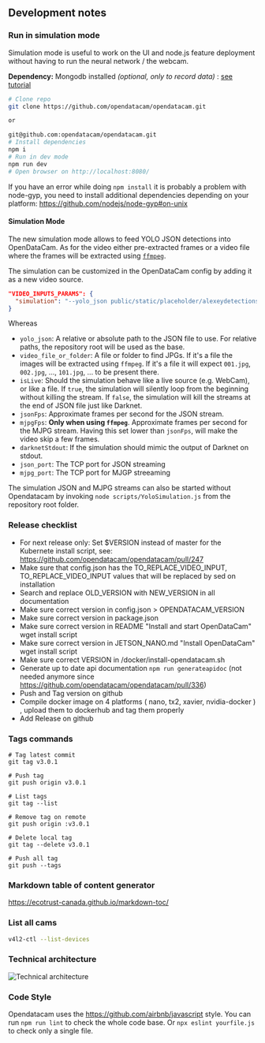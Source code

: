 ## Development notes

### Run in simulation mode

Simulation mode is useful to work on the UI and node.js feature deployment without having to run the neural network / the webcam.

**Dependency:** Mongodb installed _(optional, only to record data)_ : [see tutorial](https://docs.mongodb.com/manual/installation/#mongodb-community-edition)

```bash
# Clone repo
git clone https://github.com/opendatacam/opendatacam.git

or

git@github.com:opendatacam/opendatacam.git
# Install dependencies
npm i
# Run in dev mode
npm run dev
# Open browser on http://localhost:8080/
```

If you have an error while doing `npm install` it is probably a problem with node-gyp, you need to install additional dependencies depending on your platform: https://github.com/nodejs/node-gyp#on-unix

#### Simulation Mode

The new simulation mode allows to feed YOLO JSON detections into OpenDataCam. As for the video either pre-extracted frames or a video file where the frames will be extracted using [`ffmpeg`](https://ffmpeg.org/).

The simulation can be customized in the OpenDataCam config by adding it as a new video source.

```json
"VIDEO_INPUTS_PARAMS": {
  "simulation": "--yolo_json public/static/placeholder/alexeydetections30FPS.json --video_file_or_folder public/static/placeholder/frames --isLive true --jsonFps 20 --mjpgFps 0.2"
}
```

Whereas

- `yolo_json`: A relative or absolute path to the JSON file to use.
  For relative paths, the repository root will be used as the base.
- `video_file_or_folder`: A file or folder to find JPGs.
  If it's a file the images will be extracted using `ffmpeg`.
  If it's a file it will expect `001.jpg`, `002.jpg`, ..., `101.jpg`, ... to be present there.
- `isLive`: Should the simulation behave like a live source (e.g. WebCam), or like a file.
  If `true`, the simulation will silently loop from the beginning without killing the stream.
  If `false`, the simulation will kill the streams at the end of JSON file just like Darknet.
- `jsonFps`: Approximate frames per second for the JSON stream.
- `mjpgFps`: **Only when using `ffmpeg`**. Approximate frames per second for the MJPG stream.
  Having this set lower than `jsonFps`, will make the video skip a few frames.
- `darknetStdout`: If the simulation should mimic the output of Darknet on stdout.
- `json_port`: The TCP port for JSON streaming
- `mjpg_port`: The TCP port for MJGP streeaming

The simulation JSON and MJPG streams can also be started without Opendatacam by invoking `node scripts/YoloSimulation.js` from the repository root folder.

### Release checklist

- For next release only: Set $VERSION instead of master for the Kubernete install script, see: https://github.com/opendatacam/opendatacam/pull/247
- Make sure that config.json has the TO_REPLACE_VIDEO_INPUT, TO_REPLACE_VIDEO_INPUT values that will be replaced by sed on installation
- Search and replace OLD_VERSION with NEW_VERSION in all documentation
- Make sure correct version in config.json > OPENDATACAM_VERSION
- Make sure correct version in package.json
- Make sure correct version in README "Install and start OpenDataCam" wget install script
- Make sure correct version in JETSON_NANO.md "Install OpenDataCam" wget install script
- Make sure correct VERSION in /docker/install-opendatacam.sh
- Generate up to date api documentation `npm run generateapidoc` (not needed anymore since https://github.com/opendatacam/opendatacam/pull/336)
- Push and Tag version on github
- Compile docker image on 4 platforms ( nano, tx2, xavier, nvidia-docker ) , upload them to dockerhub and tag them properly
- Add Release on github

### Tags commands

```
# Tag latest commit
git tag v3.0.1

# Push tag
git push origin v3.0.1

# List tags
git tag --list

# Remove tag on remote
git push origin :v3.0.1

# Delete local tag
git tag --delete v3.0.1

# Push all tag
git push --tags
```

### Markdown table of content generator

https://ecotrust-canada.github.io/markdown-toc/

### List all cams

```bash
v4l2-ctl --list-devices
```

### Technical architecture

![Technical architecture](https://user-images.githubusercontent.com/533590/60489282-3f2d1700-9ca4-11e9-932c-19bf84e04f9a.png)

### Code Style

Opendatacam uses the https://github.com/airbnb/javascript style.
You can run `npm run lint` to check the whole code base.
Or `npx eslint yourfile.js` to check only a single file.
